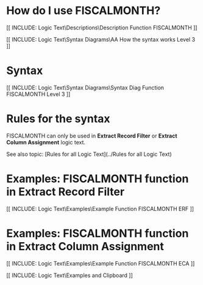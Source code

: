 
# How do I use FISCALMONTH? 

[[ INCLUDE: Logic Text\Descriptions\Description Function FISCALMONTH ]]

[[ INCLUDE: Logic Text\Syntax Diagrams\AA How the syntax works Level 3 ]]

# Syntax 

[[ INCLUDE: Logic Text\Syntax Diagrams\Syntax Diag Function FISCALMONTH Level 3 ]]

# Rules for the syntax 

FISCALMONTH can only be used in **Extract Record Filter** or **Extract Column Assignment** logic text.

See also topic: [Rules for all Logic Text](../Rules for all Logic Text) 

# Examples: FISCALMONTH function in Extract Record Filter 

[[ INCLUDE: Logic Text\Examples\Example Function FISCALMONTH ERF ]]

# Examples: FISCALMONTH function in Extract Column Assignment 

[[ INCLUDE: Logic Text\Examples\Example Function FISCALMONTH ECA ]]

[[ INCLUDE: Logic Text\Examples and Clipboard ]]
